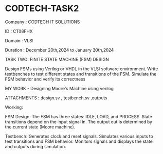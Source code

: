 # CODTECH-TASK2
 
Company : CODTECH IT SOLUTIONS

ID : CT08FHX

Domain : VLSI

Duration : December 20th,2024 to January 20th,2024

 TASK TWO:
 FINITE STATE MACHINE (FSM) DESIGN

  Design FSMs using Verilog or VHDL in the VLSI software
 environment. Write testbenches to test different states and
 transitions of the FSM. Simulate the FSM behavior and verify its
 correctness

 MY WORK - Designing Moore's Machine using verilog

 ATTACHMENTS : design.sv , testbench.sv ,outputs

 Working:

 FSM Design:
The FSM has three states: IDLE, LOAD, and PROCESS.
State transitions depend on the input signal in.
The output out is determined by the current state (Moore machine).

Testbench:
Generates clock and reset signals.
Simulates various inputs to test transitions and FSM behavior.
Monitors signals and displays the state and outputs during simulation.

 
